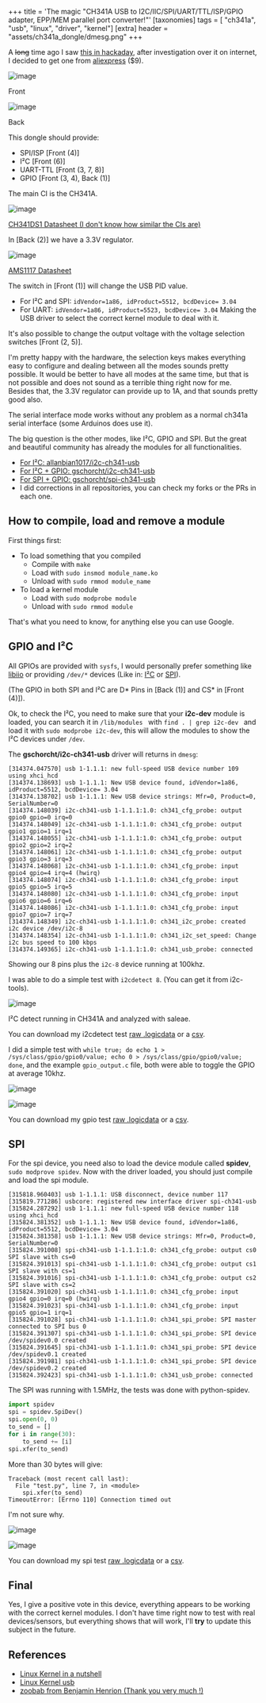 +++
title = 'The magic "CH341A USB to I2C/IIC/SPI/UART/TTL/ISP/GPIO adapter, EPP/MEM parallel port converter!"'
[taxonomies]
tags = [ "ch341a", "usb", "linux", "driver", "kernel"]
[extra]
header = "assets/ch341a_dongle/dmesg.png"
+++

A ~~long~~ time ago I saw [this in hackaday](https://hackaday.com/2018/02/21/linux-adds-ch341-gpio/), after investigation over it on internet, I decided to get one from [aliexpress](https://pt.aliexpress.com/item/ALL-IN-1-CH341A-USB-to-SPI-I2C-IIC-UART-TTL-ISP-Serial-Adapter-Module-EPP/32878482645.html) ($9).


![image](/assets/ch341a_dongle/front1_1.jpg)
<figcaption class="wp-caption-text">Front</figcaption>

![image](/assets/ch341a_dongle/back1_1.jpg)
<figcaption class="wp-caption-text">Back</figcaption>

This dongle should provide:
 - SPI/ISP [Front (4)]
 - I²C [Front (6)]
 - UART-TTL [Front (3, 7, 8)]
 - GPIO [Front (3, 4), Back (1)]

The main CI is the CH341A.

![image](/assets/ch341a_dongle/ch341a.jpg)
<figcaption class="wp-caption-text"><a href="/assets/ch341a_dongle/CH341DS1.pdf">CH341DS1 Datasheet (I don't know how similar the CIs are)</a></figcaption>

In [Back (2)] we have a 3.3V regulator.

![image](/assets/ch341a_dongle/3v3regulator.jpg)
<figcaption class="wp-caption-text"><a href="/assets/ch341a_dongle/ds1117.pdf">AMS1117 Datasheet</a></figcaption>


The switch in [Front (1)] will change the USB PID value.
 - For I²C and SPI: `idVendor=1a86, idProduct=5512, bcdDevice= 3.04`
 - For UART: `idVendor=1a86, idProduct=5523, bcdDevice= 3.04`
Making the USB driver to select the correct kernel module to deal with it.

It's also possible to change the output voltage with the voltage selection switches [Front (2, 5)].

I'm pretty happy with the hardware, the selection keys makes everything easy to configure and dealing between all the modes sounds pretty possible. It would be better to have all modes at the same time, but that is not possible and does not sound as a terrible thing right now for me. Besides that, the 3.3V regulator can provide up to 1A, and that sounds pretty good also.

The serial interface mode works without any problem as a normal ch341a serial interface (some Arduinos does use it).

The big question is the other modes, like I²C, GPIO and SPI. But the great and beautiful community has already the modules for all functionalities.

- [For I²C: allanbian1017/i2c-ch341-usb](https://github.com/allanbian1017/i2c-ch341-usb)
- [For I²C + GPIO: gschorcht/i2c-ch341-usb](https://github.com/gschorcht/i2c-ch341-usb)
- [For SPI + GPIO: gschorcht/spi-ch341-usb](https://github.com/gschorcht/spi-ch341-usb)
- I did corrections in all repositories, you can check my forks or the PRs in each one.

## How to compile, load and remove a module

First things first:
 - To load something that you compiled
    - Compile with `make`
    - Load with `sudo insmod module_name.ko`
    - Unload with `sudo rmmod module_name`
 - To load a kernel module
    - Load with `sudo modprobe module`
    - Unload with `sudo rmmod module`

That's what you need to know, for anything else you can use Google.

## GPIO and I²C

All GPIOs are provided with `sysfs`, I would personally prefer something like [libiio](https://wiki.analog.com/resources/tools-software/linux-software/libiio) or providing `/dev/*` devices (Like in: [I²C](https://www.kernel.org/doc/Documentation/i2c/dev-interface) or [SPI](https://www.kernel.org/doc/Documentation/spi/spidev)).


(The GPIO in both SPI and I²C are D* Pins in [Back (1)] and CS* in [Front (4)]).

Ok, to check the I²C, you need to make sure that your **i2c-dev** module is loaded, you can search it in `/lib/modules ` with `find . | grep i2c-dev ` and load it with `sudo modprobe i2c-dev`, this will allow the modules to show the I²C devices under `/dev`.

The **gschorcht/i2c-ch341-usb** driver will returns in `dmesg`:
```
[314374.047570] usb 1-1.1.1: new full-speed USB device number 109 using xhci_hcd
[314374.138693] usb 1-1.1.1: New USB device found, idVendor=1a86, idProduct=5512, bcdDevice= 3.04
[314374.138702] usb 1-1.1.1: New USB device strings: Mfr=0, Product=0, SerialNumber=0
[314374.148039] i2c-ch341-usb 1-1.1.1:1.0: ch341_cfg_probe: output gpio0 gpio=0 irq=0
[314374.148049] i2c-ch341-usb 1-1.1.1:1.0: ch341_cfg_probe: output gpio1 gpio=1 irq=1
[314374.148055] i2c-ch341-usb 1-1.1.1:1.0: ch341_cfg_probe: output gpio2 gpio=2 irq=2
[314374.148061] i2c-ch341-usb 1-1.1.1:1.0: ch341_cfg_probe: output gpio3 gpio=3 irq=3
[314374.148068] i2c-ch341-usb 1-1.1.1:1.0: ch341_cfg_probe: input  gpio4 gpio=4 irq=4 (hwirq)
[314374.148074] i2c-ch341-usb 1-1.1.1:1.0: ch341_cfg_probe: input  gpio5 gpio=5 irq=5
[314374.148080] i2c-ch341-usb 1-1.1.1:1.0: ch341_cfg_probe: input  gpio6 gpio=6 irq=6
[314374.148086] i2c-ch341-usb 1-1.1.1:1.0: ch341_cfg_probe: input  gpio7 gpio=7 irq=7
[314374.148349] i2c-ch341-usb 1-1.1.1:1.0: ch341_i2c_probe: created i2c device /dev/i2c-8
[314374.148354] i2c-ch341-usb 1-1.1.1:1.0: ch341_i2c_set_speed: Change i2c bus speed to 100 kbps
[314374.149365] i2c-ch341-usb 1-1.1.1:1.0: ch341_usb_probe: connected
```

Showing our 8 pins plus the `i2c-8` device running at 100khz.

I was able to do a simple test with `i2cdetect 8`. (You can get it from i2c-tools).

![image](/assets/ch341a_dongle/i2cdetect.png)
<figcaption class="wp-caption-text">I²C detect running in CH341A and analyzed with saleae.</figcaption>

You can download my i2cdetect test [raw .logicdata](/assets/ch341a_dongle/i2cdetect.logicdata) or a [csv](/assets/ch341a_dongle/i2cdetect.csv).


I did a simple test with `while true; do echo 1 > /sys/class/gpio/gpio0/value; echo 0 > /sys/class/gpio/gpio0/value; done`, and the example `gpio_output.c` file, both were able to toggle the GPIO at average 10khz.

![image](/assets/ch341a_dongle/gpio.png)

![image](/assets/ch341a_dongle/gpio2.png)

You can download my gpio test [raw .logicdata](/assets/ch341a_dongle/gpio.logicdata) or a [csv](/assets/ch341a_dongle/gpio.csv).

## SPI

For the spi device, you need also to load the device module called **spidev**, `sudo modprove spidev`. Now with the driver loaded, you should just compile and load the spi module.

```
[315818.960403] usb 1-1.1.1: USB disconnect, device number 117
[315819.771286] usbcore: registered new interface driver spi-ch341-usb
[315824.287292] usb 1-1.1.1: new full-speed USB device number 118 using xhci_hcd
[315824.381352] usb 1-1.1.1: New USB device found, idVendor=1a86, idProduct=5512, bcdDevice= 3.04
[315824.381358] usb 1-1.1.1: New USB device strings: Mfr=0, Product=0, SerialNumber=0
[315824.391008] spi-ch341-usb 1-1.1.1:1.0: ch341_cfg_probe: output cs0 SPI slave with cs=0
[315824.391013] spi-ch341-usb 1-1.1.1:1.0: ch341_cfg_probe: output cs1 SPI slave with cs=1
[315824.391016] spi-ch341-usb 1-1.1.1:1.0: ch341_cfg_probe: output cs2 SPI slave with cs=2
[315824.391020] spi-ch341-usb 1-1.1.1:1.0: ch341_cfg_probe: input  gpio4 gpio=0 irq=0 (hwirq)
[315824.391023] spi-ch341-usb 1-1.1.1:1.0: ch341_cfg_probe: input  gpio5 gpio=1 irq=1
[315824.391028] spi-ch341-usb 1-1.1.1:1.0: ch341_spi_probe: SPI master connected to SPI bus 0
[315824.391307] spi-ch341-usb 1-1.1.1:1.0: ch341_spi_probe: SPI device /dev/spidev0.0 created
[315824.391645] spi-ch341-usb 1-1.1.1:1.0: ch341_spi_probe: SPI device /dev/spidev0.1 created
[315824.391981] spi-ch341-usb 1-1.1.1:1.0: ch341_spi_probe: SPI device /dev/spidev0.2 created
[315824.392423] spi-ch341-usb 1-1.1.1:1.0: ch341_usb_probe: connected
```

The SPI was running with 1.5MHz, the tests was done with python-spidev.
```python
import spidev
spi = spidev.SpiDev()
spi.open(0, 0)
to_send = []
for i in range(30):
	to_send += [i]
spi.xfer(to_send)
```

More than 30 bytes will give:
```
Traceback (most recent call last):
  File "test.py", line 7, in <module>
    spi.xfer(to_send)
TimeoutError: [Errno 110] Connection timed out
```

I'm not sure why.

![image](/assets/ch341a_dongle/spi1.png)

![image](/assets/ch341a_dongle/spi2.png)

You can download my spi test [raw .logicdata](/assets/ch341a_dongle/spi.logicdata) or a [csv](/assets/ch341a_dongle/spi.csv).

## Final

Yes, I give a positive vote in this device, everything appears to be working with the correct kernel modules.
I don't have time right now to test with real devices/sensors, but everything shows that will work, I'll **try** to update this subject in the future.

## References
- [Linux Kernel in a nutshell](http://www.kroah.com/lkn/)
- [Linux Kernel usb ](https://elixir.bootlin.com/linux/latest/source/drivers/usb)
- [zoobab from Benjamin Henrion (Thank you very much !)](http://www.zoobab.com/ch341-usb-spi-i2c-uart-isp-dongle)
